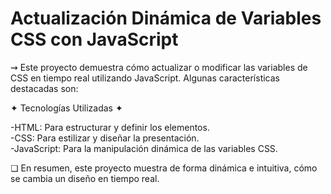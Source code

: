 # Actualización Dinámica de Variables CSS con JavaScript
⇝ Este proyecto demuestra cómo actualizar o modificar las variables de CSS en tiempo real utilizando JavaScript. Algunas características destacadas son:

✦ Tecnologías Utilizadas ✦

-HTML: Para estructurar y definir los elementos.  
-CSS: Para estilizar y diseñar la presentación.  
-JavaScript: Para la manipulación dinámica de las variables CSS.  

❏ En resumen, este proyecto muestra de forma dinámica e intuitiva, cómo se cambia un diseño en tiempo real.
